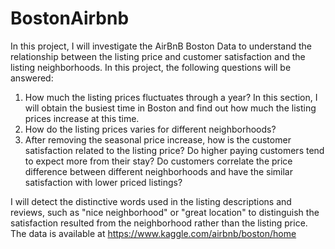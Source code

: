 # BostonAirbnb

In this project, I will investigate the AirBnB Boston Data to understand the relationship between the listing price and customer satisfaction and the listing neighborhoods.
In this project, the following questions will be answered:
1) How much the listing prices fluctuates through a year? In this section, I will obtain the busiest time in Boston and find out how much the listing prices increase at this time.
2) How do the listing prices varies for different neighborhoods?
3) After removing the seasonal price increase, how is the customer satisfaction related to the listing price? Do higher paying customers tend to expect more from their stay? Do customers correlate the price difference between different neighborhoods and have the similar satisfaction with lower priced listings?

I will detect the distinctive words used in the listing descriptions and reviews, such as "nice neighborhood" or "great location" to distinguish the satisfaction resulted from the neighborhood rather than the listing price. 
The data is available at https://www.kaggle.com/airbnb/boston/home
